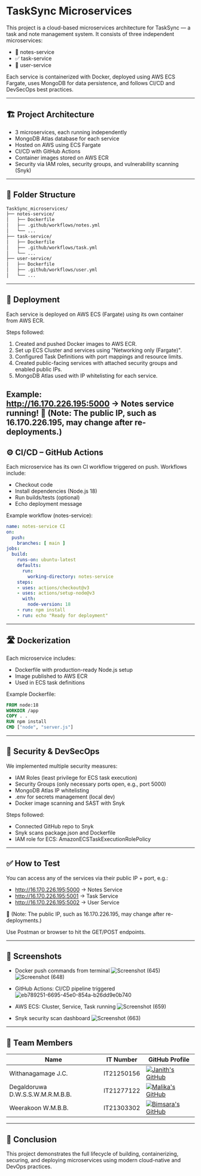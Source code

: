 # TaskSync Microservices

This project is a cloud-based microservices architecture for TaskSync — a task and note management system. It consists of three independent microservices:

- 🧠 notes-service
- ✅ task-service
- 👤 user-service

Each service is containerized with Docker, deployed using AWS ECS Fargate, uses MongoDB for data persistence, and follows CI/CD and DevSecOps best practices.

---

## 🏗 Project Architecture

- 3 microservices, each running independently
- MongoDB Atlas database for each service
- Hosted on AWS using ECS Fargate
- CI/CD with GitHub Actions
- Container images stored on AWS ECR
- Security via IAM roles, security groups, and vulnerability scanning (Snyk)

---

## 📁 Folder Structure

```bash
TaskSync_microservices/
├── notes-service/
│   ├── Dockerfile
│   ├── .github/workflows/notes.yml
│   └── ...
├── task-service/
│   ├── Dockerfile
│   ├── .github/workflows/task.yml
│   └── ...
├── user-service/
│   ├── Dockerfile
│   ├── .github/workflows/user.yml
│   └── ...
```

---

## 🚀 Deployment

Each service is deployed on AWS ECS (Fargate) using its own container from AWS ECR.

Steps followed:

1. Created and pushed Docker images to AWS ECR.
2. Set up ECS Cluster and services using "Networking only (Fargate)".
3. Configured Task Definitions with port mappings and resource limits.
4. Created public-facing services with attached security groups and enabled public IPs.
5. MongoDB Atlas used with IP whitelisting for each service.

Example:  
http://16.170.226.195:5000 → Notes service running!
📌 (Note: The public IP, such as 16.170.226.195, may change after re-deployments.)
---

## ⚙️ CI/CD – GitHub Actions

Each microservice has its own CI workflow triggered on push. Workflows include:

- Checkout code
- Install dependencies (Node.js 18)
- Run builds/tests (optional)
- Echo deployment message

Example workflow (notes-service):

```yaml
name: notes-service CI
on:
  push:
    branches: [ main ]
jobs:
  build:
    runs-on: ubuntu-latest
    defaults:
      run:
        working-directory: notes-service
    steps:
    - uses: actions/checkout@v3
    - uses: actions/setup-node@v3
      with:
        node-version: 18
    - run: npm install
    - run: echo "Ready for deployment"
```

---

## 🛣️ Dockerization

Each microservice includes:

- Dockerfile with production-ready Node.js setup
- Image published to AWS ECR
- Used in ECS task definitions

Example Dockerfile:

```Dockerfile
FROM node:18
WORKDIR /app
COPY . .
RUN npm install
CMD ["node", "server.js"]
```

---

## 🔐 Security & DevSecOps

We implemented multiple security measures:

- IAM Roles (least privilege for ECS task execution)
- Security Groups (only necessary ports open, e.g., port 5000)
- MongoDB Atlas IP whitelisting
- .env for secrets management (local dev)
- Docker image scanning and SAST with Snyk

Steps followed:
- Connected GitHub repo to Snyk
- Snyk scans package.json and Dockerfile
- IAM role for ECS: AmazonECSTaskExecutionRolePolicy

---

## ✅ How to Test

You can access any of the services via their public IP + port, e.g.:

- http://16.170.226.195:5000 → Notes Service
- http://16.170.226.195:5001 → Task Service
- http://16.170.226.195:5002 → User Service

📌 (Note: The public IP, such as 16.170.226.195, may change after re-deployments.)

Use Postman or browser to hit the GET/POST endpoints.

---

## 📸 Screenshots

- Docker push commands from terminal
![Screenshot (645)](https://github.com/user-attachments/assets/38f2b22c-09b9-42d9-9b69-83161768d253)
![Screenshot (648)](https://github.com/user-attachments/assets/e9883767-613d-458c-b015-831e2efb3852)

- GitHub Actions: CI/CD pipeline triggered
![eb789251-6695-45e0-854a-b26dd9e0b740](https://github.com/user-attachments/assets/3a09d92a-ee15-4c43-8a60-321da094d689)
  
- AWS ECS: Cluster, Service, Task running
![Screenshot (659)](https://github.com/user-attachments/assets/1e7d89e8-39d5-4561-b123-a1063279f84b)

- Snyk security scan dashboard
![Screenshot (663)](https://github.com/user-attachments/assets/3f7a0495-6218-486b-b841-c868a1d1861f)

---

## 👥 Team Members

| Name                | IT Number   | GitHub Profile                                                     |
|---------------------|-------------|--------------------------------------------------------------------|
| Withanagamage J.C.  | IT21250156  | [![Janith's GitHub](https://img.shields.io/badge/@janithwithanagamage-181717?style=flat-square&logo=github&logoColor=white)](https://github.com/it21250156)|
| Degaldoruwa D.W.S.S.W.M.R.M.B.B.  | IT21277122  | [![Malika's GitHub](https://img.shields.io/badge/@malikadegaldoruwa-181717?style=flat-square&logo=github&logoColor=white)](https://github.com/MalikaIT21277122)|
| Weerakoon W.M.B.B.  | IT21303302  | [![Bimsara's GitHub](https://img.shields.io/badge/@bimsaraweerakoon-181717?style=flat-square&logo=github&logoColor=white)](https://github.com/it21303302b)|

---

## 🏁 Conclusion

This project demonstrates the full lifecycle of building, containerizing, securing, and deploying microservices using modern cloud-native and DevOps practices.
